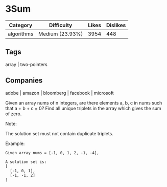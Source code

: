 # 3Sum
|Category|	Difficulty	|Likes	|Dislikes|
-|-|-|-
|algorithms|	Medium (23.93%)|	3954|	448|
## Tags
array | two-pointers

## Companies
adobe | amazon | bloomberg | facebook | microsoft

Given an array nums of n integers, are there elements a, b, c in nums such that a + b + c = 0? Find all unique triplets in the array which gives the sum of zero.

Note:

The solution set must not contain duplicate triplets.

Example:
```
Given array nums = [-1, 0, 1, 2, -1, -4],

A solution set is:
[
  [-1, 0, 1],
  [-1, -1, 2]
]
```